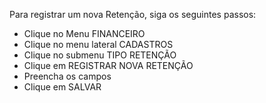 Para registrar um nova Retenção, siga os seguintes passos:

* Clique no Menu FINANCEIRO
* Clique no menu lateral CADASTROS
* Clique no submenu TIPO RETENÇÃO
* Clique em REGISTRAR NOVA RETENÇÃO
* Preencha os campos
* Clique em SALVAR


